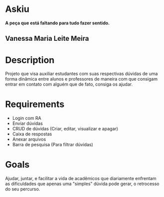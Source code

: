 # Askiu
**A peça que está faltando para tudo fazer sentido.**
## Vanessa Maria Leite Meira

# Description
Projeto que visa auxiliar estudantes com suas respectivas dúvidas de uma forma dinâmica entre alunos e professores de maneira com que consigam entrar em contato com alguém que de fato, consiga os ajudar.

# Requirements
  - Login com RA
  - Enviar dúvidas  
  - CRUD de dúvidas (Criar, editar, visualizar e apagar)
  - Caixa de respostas
  - Anexar arquivos
  - Barra de pesquisa (Para filtrar dúvidas)
 
# Goals
Ajudar, juntar, e facilitar a vida de acadêmicos que diariamente enfrentam as dificuldades que apenas uma "simples" dúvida pode gerar, o retrocesso do seu percurso. 
